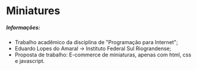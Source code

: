 # Miniatures

##### Informações:
- Trabalho acadêmico da disciplina de "Programação para Internet";
- Eduardo Lopes do Amaral -> Instituto Federal Sul Riograndense;
- Proposta de trabalho: E-commerce de miniaturas, apenas com html, css e javascript.





